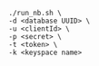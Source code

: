 [//]: # (TODO: Create nsbench test that stresses astra somewhat)

```shell
./run_nb.sh \
-d <database UUID> \
-u <clientId> \
-p <secret> \
-t <token> \
-k <keyspace name>
```
